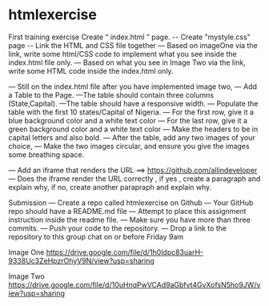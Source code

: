 # htmlexercise
 First training exercise
Create “ index.html ” page.
-- Create "mystyle.css" page
-- Link the HTML and CSS file together
— Based on imageOne via the link, write some html/CSS code to implement what you see inside the index.html file only.
— Based on what you see in Image Two via the link, write some HTML code inside the index.html only.



— Still on the index.html file after you have implemented image two,
— Add a Table to the Page.
—The table should contain three columns (State,Capital).
—The table should have a responsive width.
— Populate the table with the first 10 states/Capital of Nigeria.
— For the first row, give it a blue background color and a white text color
— For the last row, give it a green background color and a white text color
— Make the headers to be in capital letters and also bold.
— After the table, add any two images of your choice,
— Make the two images circular, and ensure you give the images some breathing space.



— Add an iframe that renders the URL ==> https://github.com/allindeveloper
— Does the iframe render the URL correctly , if yes , create a paragraph and explain why, if no, create another parapraph and explain why.



Submission
— Create a repo called htmlexercise on Github
— Your GitHub repo should have a README.md file
— Attempt to place this assignment instruction inside the readme file.
— Make sure you have more than three commits.
— Push your code to the repository.
— Drop a link to the repository to this group chat on or before Friday 9am



Image One
https://drive.google.com/file/d/1h0ldpc83uarH-9338Uc3ZeHpzrOhyV9N/view?usp=sharing



Image Two
https://drive.google.com/file/d/10uHnqPwVCAd9aGbfvt4GvXofsN5ho9JW/view?usp=sharing
